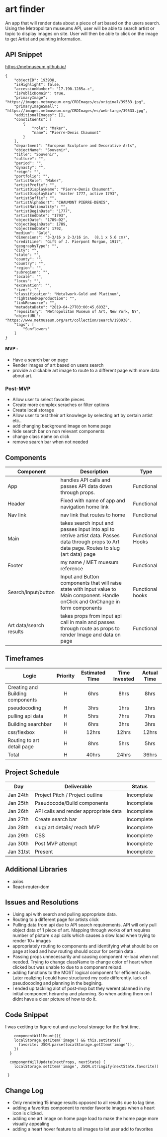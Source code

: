 # art finder

An app that will render data about a piece of art based on the users search. Using the Metropolitan museums API, user will be able to search artist or topic to display images on site. User will then be able to click on the image to get Artist and painting information. 

## API Snippet

https://metmuseum.github.io/

```
{
    "objectID": 193938,
    "isHighlight": false,
    "accessionNumber": "17.190.1285a–c",
    "isPublicDomain": true,
    "primaryImage": "https://images.metmuseum.org/CRDImages/es/original/39533.jpg",
    "primaryImageSmall": "https://images.metmuseum.org/CRDImages/es/web-large/39533.jpg",
    "additionalImages": [],
    "constituents": [
        {
            "role": "Maker",
            "name": "Pierre-Denis Chaumont"
        }
    ],
    "department": "European Sculpture and Decorative Arts",
    "objectName": "Souvenir",
    "title": "Souvenir",
    "culture": "",
    "period": "",
    "dynasty": "",
    "reign": "",
    "portfolio": "",
    "artistRole": "Maker",
    "artistPrefix": "",
    "artistDisplayName": "Pierre-Denis Chaumont",
    "artistDisplayBio": "master 1777, active 1793",
    "artistSuffix": "",
    "artistAlphaSort": "CHAUMONT PIERRE-DENIS",
    "artistNationality": "",
    "artistBeginDate": "1777",
    "artistEndDate": "1793",
    "objectDate": "1789–92",
    "objectBeginDate": 1789,
    "objectEndDate": 1792,
    "medium": "Gold",
    "dimensions": "3-3/16 x 2-3/16 in.  (8.1 x 5.6 cm)",
    "creditLine": "Gift of J. Pierpont Morgan, 1917",
    "geographyType": "",
    "city": "",
    "state": "",
    "county": "",
    "country": "",
    "region": "",
    "subregion": "",
    "locale": "",
    "locus": "",
    "excavation": "",
    "river": "",
    "classification": "Metalwork-Gold and Platinum",
    "rightsAndReproduction": "",
    "linkResource": "",
    "metadataDate": "2019-04-27T03:00:45.603Z",
    "repository": "Metropolitan Museum of Art, New York, NY",
    "objectURL": "https://www.metmuseum.org/art/collection/search/193938",
    "tags": [
        "Sunflowers"
    ]
}
```

#### MVP :
- Have a search bar on page
- Render images of art based on users search
- provide a clickable art image to route to a different page with more data about art.


### Post-MVP

- Allow user to select favorite pieces
- Create more complex seraches or filter options
- Create local storage
- Allow user to test their art knowlege by selecting art by certain artist etc..
- add changing background image on home page 
- hide search bar on non relevant components 
- change class name on click
- remove search bar when not needed 



## Components

| Component | Description |Type |
| --- | --- | --- |
| App | handles API calls and passes API data down through props. | Functional |
| Header | Fixed with name of app and navigation home link  | Functional |
| Nav link | nav link that routes to home  | Functional |
| Main | takes search input and passes input into api to retrive artist data. Passes data through props to Art data page. Routes to slug (art data) page  | Functional Hooks |
| Footer | my name / MET muesum reference  | Functional |
| Search/input/button | Input and Button components that will raise state with input value to Main component. Handle onClick and OnChange in form components| Functional hooks |
| Art data/search results  | takes props from input api call in main and passes through route as props to render Image and data on page  | Functional |


## Timeframes

| Logic | Priority | Estimated Time | Time Invested | Actual Time |
| --- | :---: |  :---: | :---: | :---: |
| Creating and Building components  | H | 6hrs| 8hrs | 8hrs |
| pseudocoding| H | 3hrs| 1hrs | 1hrs |
| pulling api data | H | 5hrs| 7hrs | 7hrs |
| Building searchbar | H | 6hrs| 3hrs | 3hrs |
| css/flexbox| H | 12hrs| 12hrs | 12hrs |
| Routing to art detail page | H | 8hrs| 5hrs | 5hrs | (working with routing in general)
| Total | H | 40hrs| 24hrs | 36hrs |

## Project Schedule


|  Day | Deliverable | Status
|---|---| ---|
|Jan 24th| Project Pitch / Project outline | Incomplete
|Jan 25th| Pseudocode/Build components  | Incomplete
|Jan 26th| API calls and render appropriate data  | Incomplete
|Jan 27th| Create search bar  | Incomplete
|Jan 28th| slug/ art details/ reach MVP  | Incomplete
|Jan 29th| CSS | Incomplete
|Jan 30th| Post MVP attempt  | Incomplete
|Jan 31tst| Present | Incomplete

## Additional Libraries

- axios
- React-router-dom

## Issues and Resolutions

- Using api with search and pulling appropriate data. 
- Routing to a different page for artists click 
- Pulling data from api due to API search requirements. API will only pull object data of 1 piece of art. Mapping through works of art requires number of picture x api calls which causes a slow load when trying to render 10+ images  
- appropriately routing to components and identifying what should be on page at load and how routing should occur for certain data . 
- Passing props unnecessarily and causing component re-load when not needed. Trying to change className to change color of heart when clicked but was unable to due to a component reload. 
- adding functions to the MOST logical component for efficient code. Later realizing I could have structured my code differently. lack of pseudocoding and planning in the begining.   
- I ended up tackling alot of post-mvp but they werent planned in my initial component heirarchy and planning. So when adding them on I didnt have a clear picture of how to do it. 



## Code Snippet

I was exciting to figure out and use local storage for the first time. 

```
    componentWillMount(){
    localStorage.getItem('image') && this.setState({
      favorite: JSON.parse(localStorage.getItem('image')),
    })
  }

  componentWillUpdate(nextProps, nextState) {
    localStorage.setItem('image', JSON.stringify(nextState.favorite))

 }
```

## Change Log
- Only rendering 15 image results opposed to all results due to lag time. 
- adding a favorites component to render favorite images when a heart icon is clicked. 
- adding one art image on home page load to make the home page more visually appealing 
- adding a heart hover feature to all images to let user add to favorites 